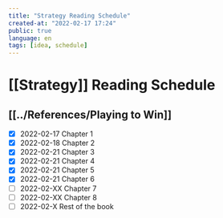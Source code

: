 ```yaml
---
title: "Strategy Reading Schedule"
created-at: "2022-02-17 17:24"
public: true
language: en
tags: [idea, schedule]
---
```


# [[Strategy]] Reading Schedule

## [[../References/Playing to Win]]
- [x] 2022-02-17 Chapter 1
- [x] 2022-02-18 Chapter 2
- [x] 2022-02-21 Chapter 3
- [x] 2022-02-21 Chapter 4
- [x] 2022-02-21 Chapter 5
- [x] 2022-02-21 Chapter 6
- [ ] 2022-02-XX Chapter 7
- [ ] 2022-02-XX Chapter 8
- [ ] 2022-02-X Rest of the book
